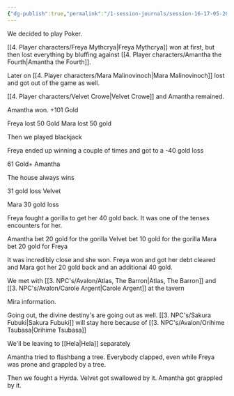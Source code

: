 ```yaml
---
{"dg-publish":true,"permalink":"/1-session-journals/session-16-17-05-2025/"}
---
```


We decided to play Poker.

[[4. Player characters/Freya Mythcrya\|Freya Mythcrya]] won at first, but then lost everything by bluffing against [[4. Player characters/Amantha the Fourth\|Amantha the Fourth]]. 

Later on [[4. Player characters/Mara Malinovinoch\|Mara Malinovinoch]] lost and got out of the game as well.

[[4. Player characters/Velvet Crowe\|Velvet Crowe]] and Amantha remained.

Amantha won. +101 Gold

Freya lost 50 Gold
Mara lost 50 gold

Then we played blackjack

Freya ended up winning a couple of times and got to a -40 gold loss

61 Gold+ Amantha

The house always wins

31 gold loss Velvet

Mara 30 gold loss

Freya fought a gorilla to get her 40 gold back. It was one of the tenses encounters for her.

Amantha bet 20 gold for the gorilla
Velvet bet 10 gold for the gorilla
Mara bet 20 gold for Freya

It was incredibly close and she won.
Freya won and got her debt cleared and Mara got her 20 gold back and an additional 40 gold.

We met with [[3. NPC's/Avalon/Atlas, The Barron\|Atlas, The Barron]] and [[3. NPC's/Avalon/Carole Argent\|Carole Argent]] at the tavern

Mira information.

Going out, the divine destiny's are going out as well. [[3. NPC's/Sakura Fubuki\|Sakura Fubuki]] will stay here because of [[3. NPC's/Avalon/Orihime Tsubasa\|Orihime Tsubasa]]

We'll be leaving to [[Hela\|Hela]] separately 

Amantha tried to flashbang a tree. Everybody clapped, even while Freya was prone and grappled by a tree.

Then we fought a Hyrda.
Velvet got swallowed by it. Amantha got grappled by it.